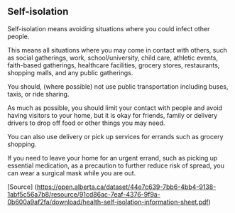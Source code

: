 ## Self-isolation

Self-isolation means avoiding situations where you could infect other people.

This means all situations where you may come in contact with others, such as social gatherings, work, school/university, child care, athletic events, faith-based gatherings, healthcare facilities, grocery stores, restaurants, shopping malls, and any public gatherings.

You should, (where possible) not use public transportation including buses, taxis, or ride sharing.

As much as possible, you should limit your contact with people and avoid having visitors to your home, but it is okay for friends, family or delivery drivers to drop off food or other things you may need.

You can also use delivery or pick up services for errands such as grocery shopping.

If you need to leave your home for an urgent errand, such as picking up essential medication, as a precaution to further reduce risk of spread, you can wear a surgical mask while you are out.

[Source] (https://open.alberta.ca/dataset/44e7c639-7bb6-4bb4-9138-1abf5c56a7b8/resource/91cd86ac-7eaf-4376-9f9a-0b600a9af2fa/download/health-self-isolation-information-sheet.pdf)